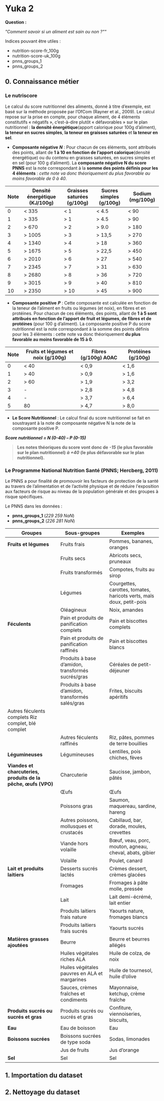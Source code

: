 # Yuka 2
**Question :**

*"Comment savoir si un aliment est sain ou non ?""*

Indices pouvant être utiles :
- nutrition-score-fr_100g
- nutrition-score-uk_100g
- pnns_groups_1
- pnns_groups_2

## 0. Connaissance métier
### Le nutriscore
Le calcul du score nutritionnel des aliments, donné à titre d’exemple, est basé sur la méthode proposée par l’OfCom (Rayner et al., 2009).
Le calcul repose sur la prise en compte, pour chaque aliment, de 4 éléments constitutifs « négatifs », c’est-à-dire plutôt « défavorables » sur le plan nutritionnel : **la densité énergétique**(apport calorique pour 100g d’aliment), **la teneur en sucres simples**, **la teneur en graisses saturées** et **la teneur en sel**.
- **Composante négative** ***N*** :
Pour chacun de ces éléments, sont attribués des points, allant de **1 à 10 en fonction de l’apport calorique**(densité énergétique) ou du contenu en graisses saturées, en sucres simples et en sel (pour 100 g d’aliment). La **composante négative N du score PNNS** est la note correspondant à la **somme des points définis pour les 4 éléments** : *cette note va donc théoriquement du plus favorable au moins favorable de 0 à 40*.

Note  | Densité énergétique (KJ/100g) |  Graisses saturées (g/100g)  | Sucres simples (g/100g) | Sodium (mg/100g)
------|-------------------------------|------------------------------|-------------------------|------------------
   0  |                         < 335 |                         < 1  |                   < 4.5 |             < 90
   1  |                         > 335 |                         > 1  |                   > 4.5 |             > 90
   2  |                         > 670 |                         > 2  |                   > 9.0 |            > 180
   3  |                        > 1005 |                         > 3  |                  > 13,5 |            > 270
   4  |                        > 1340 |                         > 4  |                    > 18 |            > 360
   5  |                        > 1675 |                         > 5  |                  > 22,5 |            > 450
   6  |                        > 2010 |                         > 6  |                    > 27 |            > 540
   7  |                        > 2345 |                         > 7  |                    > 31 |            > 630
   8  |                        > 2680 |                         > 8  |                    > 36 |            > 720
   9  |                        > 3015 |                         > 9  |                    > 40 |            > 810
   10 |                        > 2350 |                         > 10 |                    > 45 |            > 900

- **Composante positive** ***P*** :
Cette composante est calculée en fonction de la teneur de l’aliment en fruits ou légumes (et noix), en fibres et en protéines. Pour chacun de ces éléments, des points, allant de **1 à 5 sont attribués en fonction de l’apport de fruit et légumes, de fibres et de protéines** (pour 100 g d’aliment). La composante positive P du score nutritionnel est la note correspondant à la somme des points définis pour les 3 éléments : cette note va donc théoriquement **du plus favorable au moins favorable de 15 à
0**.

Note  | Fruits et légumes et noix (g/100g)  | Fibres (g/100g) AOAC  | Protéines (g/100g)
------|-------------------------------------|-----------------------|--------------------
   0  |                               < 40  |                < 0,9  |              < 1,6
   1  |                               > 40  |                > 0,9  |              > 1,6
   2  |                               > 60  |                > 1,9  |              > 3,2
   3  |                                  -  |                > 2,8  |              > 4,8
   4  |                                  -  |                > 3,7  |              > 6,4
   5  |                                 80  |                > 4,7  |              > 8,0

- **Le Score Nutritionnel** :
Le calcul final du score nutritionnel se fait en soustrayant à la note de composante négative N la note de la composante positive P.

***Score nutritionnel = N (0-40) – P (0-15)***

> **Les notes théoriques du score vont donc de** ***-15*** **(le plus favorable sur le plan nutritionnel)** ***à +40*** **(le plus défavorable sur le plan nutritionnel).**

### Le Programme National Nutrition Santé (PNNS; Hercberg, 2011)
Le PNNS a pour finalité de promouvoir les facteurs de protection de la santé au travers de l’alimentation et de l’activité physique et de réduire l'exposition aux facteurs de risque au niveau de la population générale et des groupes à risque spécifiques.

Le PNNS dans les données :
- **pnns_groups_1** (*229 259 NaN*)
- **pnns_groups_2** (*226 281 NaN*)

Groupes                                                        | Sous-groupes                                       | Exemples
---------------------------------------------------------------|----------------------------------------------------|-----------------------------------------
**Fruits et légumes**                                          |  Fruits frais                                      |	Pommes, bananes, oranges
                                                               |  Fruits secs	                                      | Abricots secs, pruneaux
                                                               |  Fruits transformés                                |	Compotes, fruits au sirop
                                                               |  Légumes                                           | Courgettes, carottes, tomates, haricots verts, maïs doux, petit-pois
                                                               |  Oléagineux	                                      | Noix, amandes
**Féculents**                                                  |	Pain et produits de panification complets         | Pain et biscottes complets
                                                               |  Pain et produits de panification raffinés	        | Pain et biscottes blancs
                                                               |  Produits à base d’amidon, transformés sucrés/gras |	Céréales de petit-déjeuner
                                                               |  Produits à base d’amidon, transformés salés/gras	| Frites, biscuits apéritifs
  |Autres féculents complets	Riz complet, blé complet
                                                               |  Autres féculents raffinés	                        | Riz, pâtes, pommes de terre bouillies
**Légumineuses**                                               |  Légumineuses                                      |	Lentilles, pois chiches, fèves
**Viandes et charcuteries, produits de la pêche, œufs (VPO)**  |	Charcuterie	                                      | Saucisse, jambon, pâtés
                                                               |  Œufs                                              |	Œufs
                                                               |  Poissons gras                                     |	Saumon, maquereau, sardine, hareng
                                                               |  Autres poissons, mollusques et crustacés          |	Cabillaud, bar, dorade, moules, crevettes
                                                               |  Viande hors volaille                              |	Bœuf, veau, porc, mouton, agneau, cheval, abats, gibier
                                                               |  Volaille                                          |	Poulet, canard
**Lait et produits laitiers**                                  |	Desserts sucrés lactés                            |	Crèmes dessert, crèmes glacées
                                                               |  Fromages                                          |	Fromages à pâte molle, pressée
                                                               |  Lait                                              |	Lait demi-écrémé, lait entier
                                                               |  Produits laitiers frais nature                    |	Yaourts nature, fromages blancs
                                                               |  Produits laitiers frais sucrés                    |	Yaourts sucrés
**Matières grasses ajoutées**                                  |	Beurre                                            |	Beurre et beurres allégés
                                                               |  Huiles végétales riches ALA                       |	Huile de colza, de noix
                                                               |  Huiles végétales pauvres en ALA et margarines     |	Huile de tournesol, huile d’olive
                                                               |  Sauces, crèmes fraîches et condiments             |	Mayonnaise, ketchup, crème fraîche
**Produits sucrés ou sucrés et gras**                          |	Produits sucrés ou sucrés et gras                 |	Confiture, viennoiseries, biscuits,
**Eau**                                                        |	Eau de boisson                                    |	Eau
**Boissons sucrées**                                           |	Boissons sucrées de type soda                     |	Sodas, limonades
                                                               |  Jus de fruits                                     |	Jus d’orange
**Sel**                                                        |	Sel                                               |	Sel

## 1. Importation du dataset

## 2. Nettoyage du dataset
